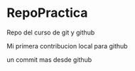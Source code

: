 # RepoPractica

Repo del curso de git y github

Mi primera contribucion local para github

un commit mas desde github
